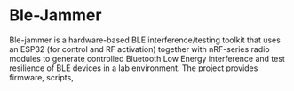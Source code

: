 # Ble-Jammer
Ble-jammer is a hardware-based BLE interference/testing toolkit that uses an ESP32 (for control and RF activation) together with nRF-series radio modules to generate controlled Bluetooth Low Energy interference and test resilience of BLE devices in a lab environment. The project provides firmware, scripts, 
